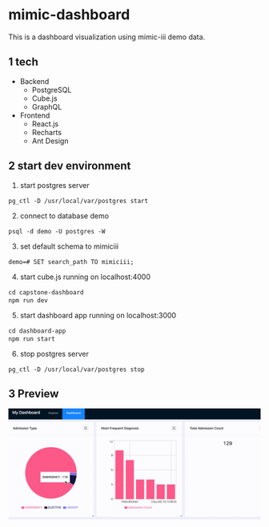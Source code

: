 # mimic-dashboard
This is a dashboard visualization using mimic-iii demo data.
## 1 tech

- Backend
    - PostgreSQL
    - Cube.js
    - GraphQL
- Frontend
    - React.js
    - Recharts
    - Ant Design

## 2 start dev environment 
1. start postgres server
```
pg_ctl -D /usr/local/var/postgres start
```
2. connect to database demo
```
psql -d demo -U postgres -W
```
3. set default schema to mimiciii
```
demo=# SET search_path TO mimiciii;
```
4. start cube.js running on localhost:4000
```
cd capstone-dashboard
npm run dev
```
5. start dashboard app running on localhost:3000
```
cd dashboard-app
npm run start 
```
6. stop postgres server
```
pg_ctl -D /usr/local/var/postgres stop
```
## 3 Preview
![demo](https://github.com/yngyuan/mimic-demo/blob/main/demo.gif?raw=true)
